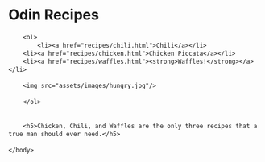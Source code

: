 
<html>
    <head>
        <title>My First Project</title>
        <meta charset="UTF-8">
        <link rel="stylesheet" href="styles/styles.css">
    </head>
    <body>
        <h1>Odin Recipes</h1>
        
        <ol>
            <li><a href="recipes/chili.html">Chili</a></li>
        <li><a href="recipes/chicken.html">Chicken Piccata</a></li>
        <li><a href="recipes/waffles.html"><strong>Waffles!</strong></a></li>
        
        <img src="assets/images/hungry.jpg"/>
        
        </ol>
        
        
        <h5>Chicken, Chili, and Waffles are the only three recipes that a true man should ever need.</h5>
        
    </body>
</html>